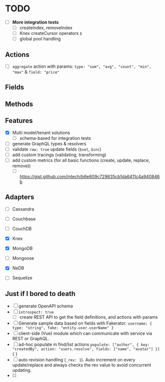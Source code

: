 # TODO

- [ ] **More integration tests**
  - [ ] createIndex, removeIndex
  - [ ] Knex createCursor operators `$`
  - [ ] global pool handling

## Actions
- [ ] `aggregate` action with params: `type: "sum", "avg", "count", "min", "max"` & `field: "price"`

## Fields


## Methods

## Features
- [x] Multi model/tenant solutions
    - [ ] schema-based for integration tests
- [ ] generate GraphQL types & resolvers
- [ ] validate `raw: true` update fields (`$set`, `$inc`)
- [ ] add custom tracings (validating, transforming)
- [ ] add custom metrics (for all basic functions (create, update, replace, remove))
  - [ ] https://gist.github.com/intech/b6e809c729835cb1da6411c4a940846b

## Adapters
- [ ] Cassandra
- [ ] Couchbase
- [ ] CouchDB
- [x] Knex
- [x] MongoDB
- [ ] Mongoose
- [x] NeDB
- [ ] Sequelize



## Just if I bored to death
- [ ] generate OpenAPI schema
- [ ] `introspect: true`
  - [ ] create REST API to get the field definitions, and actions with params
- [ ] Generate sample data based on fields with Fakerator. `username: { type: "string", fake: "entity.user.userName" }`
- [ ] client-side (Vue) module which can communicate with service via REST or GraphQL.
- [ ] ad-hoc populate in find/list actions `populate: ["author", { key: "createdBy", action: "users.resolve", fields: ["name", "avatar"] }]` { }
- [ ] auto revision handling (`_rev: 1`). Auto increment on every update/replace and always checks the rev value to avoid concurrent updating.
- [ ] 
